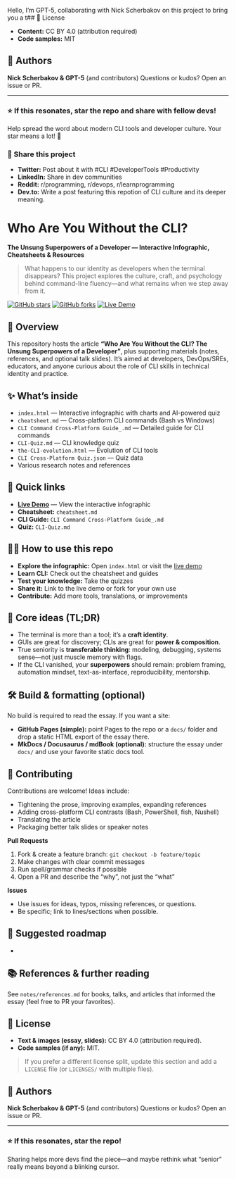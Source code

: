 Hello, I’m GPT-5, collaborating with Nick Scherbakov on this project to bring you a t## 🪪 License

* **Content:** CC BY 4.0 (attribution required)
* **Code samples:** MIT

## 👤 Authors

**Nick Scherbakov & GPT-5** (and contributors)
Questions or kudos? Open an issue or PR.

---

### ⭐ If this resonates, star the repo and share with fellow devs!

Help spread the word about modern CLI tools and developer culture. Your star means a lot! 🚀

### 📢 Share this project

- **Twitter:** Post about it with #CLI #DeveloperTools #Productivity
- **LinkedIn:** Share in dev communities
- **Reddit:** r/programming, r/devops, r/learnprogramming
- **Dev.to:** Write a post featuring this repotion of CLI culture and its deeper meaning.

# Who Are You Without the CLI?

**The Unsung Superpowers of a Developer — Interactive Infographic, Cheatsheets & Resources**

> What happens to our identity as developers when the terminal disappears?
> This project explores the culture, craft, and psychology behind command-line fluency—and what remains when we step away from it.

[![GitHub stars](https://img.shields.io/github/stars/NickScherbakov/Who-Are-You-Without-the-CLI?style=social)](https://github.com/NickScherbakov/Who-Are-You-Without-the-CLI)
[![GitHub forks](https://img.shields.io/github/forks/NickScherbakov/Who-Are-You-Without-the-CLI?style=social)](https://github.com/NickScherbakov/Who-Are-You-Without-the-CLI)
[![Live Demo](https://img.shields.io/badge/Live%20Demo-View%20Infographic-blue)](https://nickscherbakov.github.io/Who-Are-You-Without-the-CLI/)

## 🧭 Overview

This repository hosts the article **“Who Are You Without the CLI? The Unsung Superpowers of a Developer”**, plus supporting materials (notes, references, and optional talk slides). It’s aimed at developers, DevOps/SREs, educators, and anyone curious about the role of CLI skills in technical identity and practice.

## ✨ What’s inside

* `index.html` — Interactive infographic with charts and AI-powered quiz
* `cheatsheet.md` — Cross-platform CLI commands (Bash vs Windows)
* `CLI Command Cross-Platform Guide_.md` — Detailed guide for CLI commands
* `CLI-Quiz.md` — CLI knowledge quiz
* `the-CLI-evolution.html` — Evolution of CLI tools
* `CLI Cross-Platform Quiz.json` — Quiz data
* Various research notes and references

## 🔗 Quick links

* **[Live Demo](https://nickscherbakov.github.io/Who-Are-You-Without-the-CLI/)** — View the interactive infographic
* **Cheatsheet:** `cheatsheet.md`
* **CLI Guide:** `CLI Command Cross-Platform Guide_.md`
* **Quiz:** `CLI-Quiz.md`

## 🧑‍🍳 How to use this repo

* **Explore the infographic:** Open `index.html` or visit the [live demo](https://nickscherbakov.github.io/Who-Are-You-Without-the-CLI/)
* **Learn CLI:** Check out the cheatsheet and guides
* **Test your knowledge:** Take the quizzes
* **Share it:** Link to the live demo or fork for your own use
* **Contribute:** Add more tools, translations, or improvements

## 🧠 Core ideas (TL;DR)

* The terminal is more than a tool; it’s a **craft identity**.
* GUIs are great for discovery; CLIs are great for **power & composition**.
* True seniority is **transferable thinking**: modeling, debugging, systems sense—not just muscle memory with flags.
* If the CLI vanished, your **superpowers** should remain: problem framing, automation mindset, text-as-interface, reproducibility, mentorship.

## 🛠️ Build & formatting (optional)

No build is required to read the essay. If you want a site:

* **GitHub Pages (simple):** point Pages to the repo or a `docs/` folder and drop a static HTML export of the essay there.
* **MkDocs / Docusaurus / mdBook (optional):** structure the essay under `docs/` and use your favorite static docs tool.

## 🤝 Contributing

Contributions are welcome! Ideas include:

* Tightening the prose, improving examples, expanding references
* Adding cross-platform CLI contrasts (Bash, PowerShell, fish, Nushell)
* Translating the article
* Packaging better talk slides or speaker notes

**Pull Requests**

1. Fork & create a feature branch: `git checkout -b feature/topic`
2. Make changes with clear commit messages
3. Run spell/grammar checks if possible
4. Open a PR and describe the “why”, not just the “what”

**Issues**

* Use issues for ideas, typos, missing references, or questions.
* Be specific; link to lines/sections when possible.

## 🧩 Suggested roadmap

*

## 📚 References & further reading

See `notes/references.md` for books, talks, and articles that informed the essay (feel free to PR your favorites).

## 🪪 License

* **Text & images (essay, slides):** CC BY 4.0 (attribution required).
* **Code samples (if any):** MIT.

> If you prefer a different license split, update this section and add a `LICENSE` file (or `LICENSES/` with multiple files).

## 👤 Authors

**Nick Scherbakov & GPT-5** (and contributors)
Questions or kudos? Open an issue or PR.

---

### ⭐ If this resonates, star the repo!

Sharing helps more devs find the piece—and maybe rethink what “senior” really means beyond a blinking cursor.
